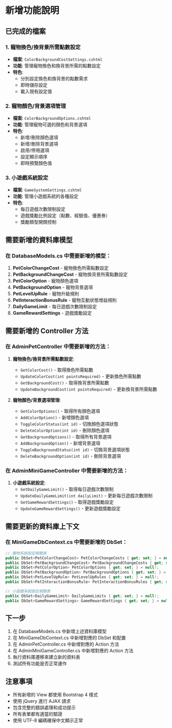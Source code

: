 ﻿# 新增功能說明

## 已完成的檔案

### 1. 寵物換色/換背景所需點數設定
- **檔案**: `ColorBackgroundCostSettings.cshtml`
- **功能**: 管理寵物換色和換背景所需的點數設定
- **特色**: 
  - 分別設定換色和換背景的點數需求
  - 即時儲存設定
  - 載入現有設定值

### 2. 寵物顏色/背景選項管理
- **檔案**: `ColorBackgroundOptions.cshtml`
- **功能**: 管理寵物可選的顏色和背景選項
- **特色**:
  - 新增/刪除顏色選項
  - 新增/刪除背景選項
  - 啟用/停用選項
  - 設定顯示順序
  - 即時預覽顏色值

### 3. 小遊戲系統設定
- **檔案**: `GameSystemSettings.cshtml`
- **功能**: 管理小遊戲系統的各種設定
- **特色**:
  - 每日遊戲次數限制設定
  - 遊戲獎勵比例設定（點數、經驗值、優惠券）
  - 獎勵類型開關控制

## 需要新增的資料庫模型

### 在 DatabaseModels.cs 中需要新增的模型：

1. **PetColorChangeCost** - 寵物換色所需點數設定
2. **PetBackgroundChangeCost** - 寵物換背景所需點數設定
3. **PetColorOption** - 寵物顏色選項
4. **PetBackgroundOption** - 寵物背景選項
5. **PetLevelUpRule** - 寵物升級規則
6. **PetInteractionBonusRule** - 寵物互動狀態增益規則
7. **DailyGameLimit** - 每日遊戲次數限制設定
8. **GameRewardSettings** - 遊戲獎勵設定

## 需要新增的 Controller 方法

### 在 AdminPetController 中需要新增的方法：

1. **寵物換色/換背景所需點數設定**:
   - `GetColorCost()` - 取得換色所需點數
   - `UpdateColorCost(int pointsRequired)` - 更新換色所需點數
   - `GetBackgroundCost()` - 取得換背景所需點數
   - `UpdateBackgroundCost(int pointsRequired)` - 更新換背景所需點數

2. **寵物顏色/背景選項管理**:
   - `GetColorOptions()` - 取得所有顏色選項
   - `AddColorOption()` - 新增顏色選項
   - `ToggleColorStatus(int id)` - 切換顏色選項狀態
   - `DeleteColorOption(int id)` - 刪除顏色選項
   - `GetBackgroundOptions()` - 取得所有背景選項
   - `AddBackgroundOption()` - 新增背景選項
   - `ToggleBackgroundStatus(int id)` - 切換背景選項狀態
   - `DeleteBackgroundOption(int id)` - 刪除背景選項

### 在 AdminMiniGameController 中需要新增的方法：

1. **小遊戲系統設定**:
   - `GetDailyGameLimit()` - 取得每日遊戲次數限制
   - `UpdateDailyGameLimit(int dailyLimit)` - 更新每日遊戲次數限制
   - `GetGameRewardSettings()` - 取得遊戲獎勵設定
   - `UpdateGameRewardSettings()` - 更新遊戲獎勵設定

## 需要更新的資料庫上下文

### 在 MiniGameDbContext.cs 中需要新增的 DbSet：

```csharp
// 寵物系統設定相關表
public DbSet<PetColorChangeCost> PetColorChangeCosts { get; set; } = null!;
public DbSet<PetBackgroundChangeCost> PetBackgroundChangeCosts { get; set; } = null!;
public DbSet<PetColorOption> PetColorOptions { get; set; } = null!;
public DbSet<PetBackgroundOption> PetBackgroundOptions { get; set; } = null!;
public DbSet<PetLevelUpRule> PetLevelUpRules { get; set; } = null!;
public DbSet<PetInteractionBonusRule> PetInteractionBonusRules { get; set; } = null!;

// 小遊戲系統設定相關表
public DbSet<DailyGameLimit> DailyGameLimits { get; set; } = null!;
public DbSet<GameRewardSettings> GameRewardSettings { get; set; } = null!;
```

## 下一步

1. 在 DatabaseModels.cs 中新增上述資料庫模型
2. 在 MiniGameDbContext.cs 中新增對應的 DbSet 和配置
3. 在 AdminPetController.cs 中新增對應的 Action 方法
4. 在 AdminMiniGameController.cs 中新增對應的 Action 方法
5. 執行資料庫遷移來建立新的資料表
6. 測試所有功能是否正常運作

## 注意事項

- 所有新增的 View 都使用 Bootstrap 4 樣式
- 使用 jQuery 進行 AJAX 請求
- 包含完整的錯誤處理和成功提示
- 所有表單都有適當的驗證
- 使用 UTF-8 編碼確保中文顯示正常

